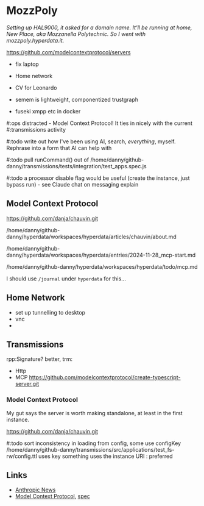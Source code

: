 # MozzPoly

*Setting up HAL9000, it asked for a domain name. It'll be running at home, New Place, aka Mozzanella Polytechnic. So I went with mozzpoly.hyperdata.it.*


https://github.com/modelcontextprotocol/servers


* fix laptop

* Home network
* CV for Leonardo

* semem is lightweight, componentized trustgraph
* fuseki xmpp etc in docker

#:ops distracted - Model Context Protocol! It ties in nicely with the current #:transmissions activity

#:todo write out how I've been using AI, search, *everything*, myself. Rephrase into a form that AI can help with

#:todo pull runCommand() out of /home/danny/github-danny/transmissions/tests/integration/test_apps.spec.js

#:todo a processor disable flag would be useful (create the instance, just bypass run) - see Claude chat on messaging explain

## Model Context Protocol

https://github.com/danja/chauvin.git

/home/danny/github-danny/hyperdata/workspaces/hyperdata/articles/chauvin/about.md

/home/danny/github-danny/hyperdata/workspaces/hyperdata/entries/2024-11-28_mcp-start.md

/home/danny/github-danny/hyperdata/workspaces/hyperdata/todo/mcp.md

I should use `/journal` under `hyperdata` for this...

## Home Network

* set up tunnelling to desktop
* vnc
*

## Transmissions

rpp:Signature? better, trm:

* Http
* MCP https://github.com/modelcontextprotocol/create-typescript-server.git

### Model Context Protocol

My gut says the server is worth  making standalone, at least in the first instance.

https://github.com/danja/chauvin.git

#:todo sort inconsistency in loading from config, some use configKey
/home/danny/github-danny/transmissions/src/applications/test_fs-rw/config.ttl uses key
something uses the instance URI : preferred


## Links

* [Anthropic News](https://www.anthropic.com/news)
* [Model Context Protocol](https://github.com/modelcontextprotocol), [spec](https://github.com/modelcontextprotocol/specification)
